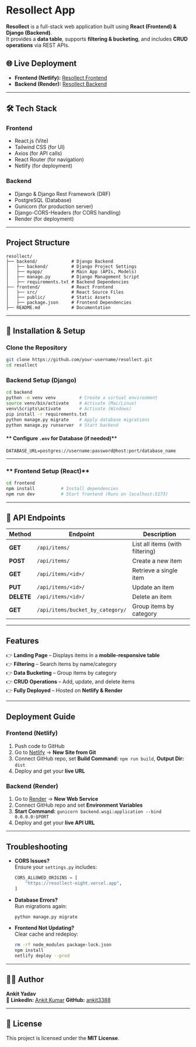 # Resollect App

**Resollect** is a full-stack web application built using **React (Frontend) & Django (Backend)**.  
It provides a **data table**, supports **filtering & bucketing**, and includes **CRUD operations** via REST APIs.

## 🌐 Live Deployment  
- **Frontend (Netlify):** [Resollect Frontend](https://resollect-eight.vercel.app/)  
- **Backend (Render):** [Resollect Backend](https://resollectapp.onrender.com/)  

---

## 🛠️ Tech Stack
### **Frontend**
- React.js (Vite)
- Tailwind CSS (for UI)
- Axios (for API calls)
- React Router (for navigation)
- Netlify (for deployment)

### **Backend**
- Django & Django Rest Framework (DRF)
- PostgreSQL (Database)
- Gunicorn (for production server)
- Django-CORS-Headers (for CORS handling)
- Render (for deployment)

---

## Project Structure
```
resollect/
️├── backend/             # Django Backend
️│   ├── backend/         # Django Project Settings
️│   ├── myapp/           # Main App (APIs, Models)
️│   ├── manage.py        # Django Management Script
️│   ├── requirements.txt # Backend Dependencies
️├── frontend/            # React Frontend
️│   ├── src/             # React Source Files
️│   ├── public/          # Static Assets
️│   ├── package.json     # Frontend Dependencies
️├── README.md            # Documentation
```

---

## 🚀 Installation & Setup
### **Clone the Repository**
```bash
git clone https://github.com/your-username/resollect.git
cd resollect
```

### **Backend Setup (Django)**
```bash
cd backend
python -m venv venv         # Create a virtual environment
source venv/bin/activate    # Activate (Mac/Linux)
venv\Scripts\activate       # Activate (Windows)
pip install -r requirements.txt
python manage.py migrate    # Apply database migrations
python manage.py runserver  # Start backend
```

#### ** Configure `.env` for Database (if needed)**
```env
DATABASE_URL=postgres://username:password@host:port/database_name
```

---

### ** Frontend Setup (React)**
```bash
cd frontend
npm install          # Install dependencies
npm run dev          # Start frontend (Runs on localhost:5173)
```

---

## 💚 API Endpoints
| Method | Endpoint | Description |
|--------|---------|-------------|
| **GET** | `/api/items/` | List all items (with filtering) |
| **POST** | `/api/items/` | Create a new item |
| **GET** | `/api/items/<id>/` | Retrieve a single item |
| **PUT** | `/api/items/<id>/` | Update an item |
| **DELETE** | `/api/items/<id>/` | Delete an item |
| **GET** | `/api/items/bucket_by_category/` | Group items by category |

---

##  Features
👉 **Landing Page** – Displays items in a **mobile-responsive table**  
👉 **Filtering** – Search items by name/category  
👉 **Data Bucketing** – Group items by category  
👉 **CRUD Operations** – Add, update, and delete items  
👉 **Fully Deployed** – Hosted on **Netlify & Render**  

---

##  Deployment Guide
### **Frontend (Netlify)**
1. Push code to GitHub
2. Go to [Netlify](https://app.netlify.com/) → **New Site from Git**
3. Connect GitHub repo, set **Build Command:** `npm run build`, **Output Dir:** `dist`
4. Deploy and get your **live URL**

### **Backend (Render)**
1. Go to [Render](https://dashboard.render.com/) → **New Web Service**
2. Connect GitHub repo and set **Environment Variables**
3. **Start Command:** `gunicorn backend.wsgi:application --bind 0.0.0.0:$PORT`
4. Deploy and get your **live API URL**

---

##  Troubleshooting
- **CORS Issues?**  
  Ensure your `settings.py` includes:  
  ```python
  CORS_ALLOWED_ORIGINS = [
      "https://resollect-eight.vercel.app",
  ]
  ```
- **Database Errors?**  
  Run migrations again:  
  ```bash
  python manage.py migrate
  ```
- **Frontend Not Updating?**  
  Clear cache and redeploy:  
  ```bash
  rm -rf node_modules package-lock.json
  npm install
  netlify deploy --prod
  ```

---

## 👨‍💻 Author
**Ankit Yadav**  
🔗 **LinkedIn:** [Ankit Kumar](https://linkedin.com/in/ankit-kumar-b7730422a/) 
 **GitHub:** [ankit3388](https://github.com/ankit3388)  

---

## 📜 License
This project is licensed under the **MIT License**.

